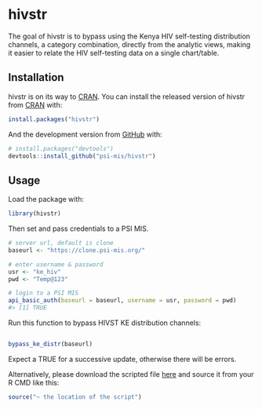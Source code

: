 
<!-- README.md is generated from README.Rmd. Please edit that file -->

# hivstr

<!-- badges: start -->

<!-- badges: end -->

The goal of hivstr is to bypass using the Kenya HIV self-testing
distribution channels, a category combination, directly from the
analytic views, making it easier to relate the HIV self-testing data on
a single chart/table.

## Installation

hivstr is on its way to [CRAN](https://CRAN.R-project.org). You can
install the released version of hivstr from
[CRAN](https://CRAN.R-project.org) with:

``` r
install.packages("hivstr")
```

And the development version from [GitHub](https://github.com/) with:

``` r
# install.packages("devtools")
devtools::install_github("psi-mis/hivstr")
```

## Usage

Load the package with:

``` r
library(hivstr)
```

Then set and pass credentials to a PSI MIS.

``` r
# server url, default is clone
baseurl <- "https://clone.psi-mis.org/"

# enter username & password
usr <- "ke_hiv"
pwd <- "Temp@123"

# login to a PSI MIS
api_basic_auth(baseurl = baseurl, username = usr, password = pwd)
#> [1] TRUE
```

Run this function to bypass HIVST KE distribution channels:

``` r

bypass_ke_distr(baseurl)
```

Expect a TRUE for a successive update, otherwise there will be errors.

Alternatively, please download the scripted file
[here](https://github.com/psi-mis/hivstr/blob/main/ke_hivst-script.R)
and source it from your R CMD like this:

``` r
source("~ the location of the script")
```
